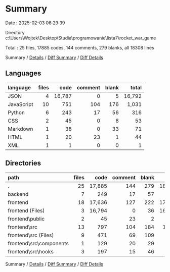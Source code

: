 # Summary

Date : 2025-02-03 06:29:39

Directory c:\\Users\\Wojtek\\Desktop\\Studia\\programowanie\\lista7\\rocket_war_game

Total : 25 files,  17885 codes, 144 comments, 279 blanks, all 18308 lines

Summary / [Details](details.md) / [Diff Summary](diff.md) / [Diff Details](diff-details.md)

## Languages
| language | files | code | comment | blank | total |
| :--- | ---: | ---: | ---: | ---: | ---: |
| JSON | 4 | 16,787 | 0 | 5 | 16,792 |
| JavaScript | 10 | 751 | 104 | 176 | 1,031 |
| Python | 6 | 243 | 17 | 56 | 316 |
| CSS | 2 | 45 | 0 | 8 | 53 |
| Markdown | 1 | 38 | 0 | 33 | 71 |
| HTML | 1 | 20 | 23 | 1 | 44 |
| XML | 1 | 1 | 0 | 0 | 1 |

## Directories
| path | files | code | comment | blank | total |
| :--- | ---: | ---: | ---: | ---: | ---: |
| . | 25 | 17,885 | 144 | 279 | 18,308 |
| backend | 7 | 249 | 17 | 57 | 323 |
| frontend | 18 | 17,636 | 127 | 222 | 17,985 |
| frontend (Files) | 3 | 16,794 | 0 | 36 | 16,830 |
| frontend\\public | 2 | 45 | 23 | 2 | 70 |
| frontend\\src | 13 | 797 | 104 | 184 | 1,085 |
| frontend\\src (Files) | 9 | 471 | 69 | 109 | 649 |
| frontend\\src\\components | 1 | 129 | 20 | 29 | 178 |
| frontend\\src\\hooks | 3 | 197 | 15 | 46 | 258 |

Summary / [Details](details.md) / [Diff Summary](diff.md) / [Diff Details](diff-details.md)